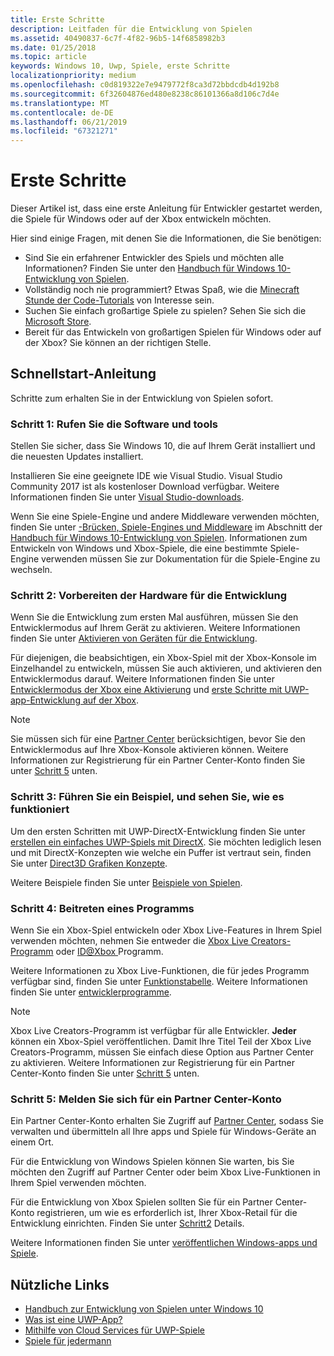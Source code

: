 ```yaml
---
title: Erste Schritte
description: Leitfaden für die Entwicklung von Spielen
ms.assetid: 40490837-6c7f-4f82-96b5-14f6858982b3
ms.date: 01/25/2018
ms.topic: article
keywords: Windows 10, Uwp, Spiele, erste Schritte
localizationpriority: medium
ms.openlocfilehash: c0d819322e7e9479772f8ca3d72bbdcdb4d192b8
ms.sourcegitcommit: 6f32604876ed480e8238c86101366a8d106c7d4e
ms.translationtype: MT
ms.contentlocale: de-DE
ms.lasthandoff: 06/21/2019
ms.locfileid: "67321271"
---
```

# <a name="getting-started"></a>Erste Schritte

Dieser Artikel ist, dass eine erste Anleitung für Entwickler gestartet werden, die Spiele für Windows oder auf der Xbox entwickeln möchten. 

Hier sind einige Fragen, mit denen Sie die Informationen, die Sie benötigen:
* Sind Sie ein erfahrener Entwickler des Spiels und möchten alle Informationen? Finden Sie unter den [Handbuch für Windows 10-Entwicklung von Spielen](e2e.md).
* Vollständig noch nie programmiert? Etwas Spaß, wie die [Minecraft Stunde der Code-Tutorials](https://code.org/minecraft) von Interesse sein.
* Suchen Sie einfach großartige Spiele zu spielen? Sehen Sie sich die [Microsoft Store](https://www.microsoft.com/store).
* Bereit für das Entwickeln von großartigen Spielen für Windows oder auf der Xbox?  Sie können an der richtigen Stelle.

## <a name="quick-start-guide"></a>Schnellstart-Anleitung

Schritte zum erhalten Sie in der Entwicklung von Spielen sofort.

### <a name="step-1-get-the-software-and-tools"></a>Schritt 1: Rufen Sie die Software und tools

Stellen Sie sicher, dass Sie Windows 10, die auf Ihrem Gerät installiert und die neuesten Updates installiert.

Installieren Sie eine geeignete IDE wie Visual Studio. Visual Studio Community 2017 ist als kostenloser Download verfügbar. Weitere Informationen finden Sie unter [Visual Studio-downloads](https://visualstudio.microsoft.com/downloads/).

Wenn Sie eine Spiele-Engine und andere Middleware verwenden möchten, finden Sie unter [-Brücken, Spiele-Engines und Middleware](e2e.md#bridges-game-engines-and-middleware) im Abschnitt der [Handbuch für Windows 10-Entwicklung von Spielen](e2e.md). Informationen zum Entwickeln von Windows und Xbox-Spiele, die eine bestimmte Spiele-Engine verwenden müssen Sie zur Dokumentation für die Spiele-Engine zu wechseln.

### <a name="step-2-prepare-your-hardware-for-development"></a>Schritt 2: Vorbereiten der Hardware für die Entwicklung

Wenn Sie die Entwicklung zum ersten Mal ausführen, müssen Sie den Entwicklermodus auf Ihrem Gerät zu aktivieren. Weitere Informationen finden Sie unter [Aktivieren von Geräten für die Entwicklung](../get-started/enable-your-device-for-development.md).

Für diejenigen, die beabsichtigen, ein Xbox-Spiel mit der Xbox-Konsole im Einzelhandel zu entwickeln, müssen Sie auch aktivieren, und aktivieren den Entwicklermodus darauf. Weitere Informationen finden Sie unter [Entwicklermodus der Xbox eine Aktivierung](../xbox-apps/devkit-activation.md) und [erste Schritte mit UWP-app-Entwicklung auf der Xbox](../xbox-apps/getting-started.md). 

> [!Note]
> Sie müssen sich für eine [Partner Center](https://partner.microsoft.com/dashboard) berücksichtigen, bevor Sie den Entwicklermodus auf Ihre Xbox-Konsole aktivieren können. Weitere Informationen zur Registrierung für ein Partner Center-Konto finden Sie unter [Schritt 5](#step-5-sign-up-for-a-partner-center-account) unten.

### <a name="step-3-run-a-sample-and-see-how-it-works"></a>Schritt 3: Führen Sie ein Beispiel, und sehen Sie, wie es funktioniert

Um den ersten Schritten mit UWP-DirectX-Entwicklung finden Sie unter [erstellen ein einfaches UWP-Spiels mit DirectX](tutorial--create-your-first-uwp-directx-game.md). Sie möchten lediglich lesen und mit DirectX-Konzepten wie welche ein Puffer ist vertraut sein, finden Sie unter [Direct3D Grafiken Konzepte](../graphics-concepts/index.md).

Weitere Beispiele finden Sie unter [Beispiele von Spielen](e2e.md#game-samples).

### <a name="step-4-consider-joining-a-program"></a>Schritt 4: Beitreten eines Programms

Wenn Sie ein Xbox-Spiel entwickeln oder Xbox Live-Features in Ihrem Spiel verwenden möchten, nehmen Sie entweder die [Xbox Live Creators-Programm](https://developer.microsoft.com/games/xbox/xboxlive/creator) oder [ ID@Xbox ](https://www.xbox.com/Developers/id) Programm. 

Weitere Informationen zu Xbox Live-Funktionen, die für jedes Programm verfügbar sind, finden Sie unter [Funktionstabelle](https://docs.microsoft.com/gaming/xbox-live/developer-program-overview.md#feature-table). Weitere Informationen finden Sie unter [entwicklerprogramme](e2e.md#developer-programs).

> [!Note]
> Xbox Live Creators-Programm ist verfügbar für alle Entwickler. **Jeder** können ein Xbox-Spiel veröffentlichen. Damit Ihre Titel Teil der Xbox Live Creators-Programm, müssen Sie einfach diese Option aus Partner Center zu aktivieren. Weitere Informationen zur Registrierung für ein Partner Center-Konto finden Sie unter [Schritt 5](#step-5-sign-up-for-a-partner-center-account) unten.

### <a name="step-5-sign-up-for-a-partner-center-account"></a>Schritt 5: Melden Sie sich für ein Partner Center-Konto

Ein Partner Center-Konto erhalten Sie Zugriff auf [Partner Center](https://partner.microsoft.com/dashboard), sodass Sie verwalten und übermitteln all Ihre apps und Spiele für Windows-Geräte an einem Ort.

Für die Entwicklung von Windows Spielen können Sie warten, bis Sie möchten den Zugriff auf Partner Center oder beim Xbox Live-Funktionen in Ihrem Spiel verwenden möchten.

Für die Entwicklung von Xbox Spielen sollten Sie für ein Partner Center-Konto registrieren, um wie es erforderlich ist, Ihrer Xbox-Retail für die Entwicklung einrichten. Finden Sie unter [Schritt2](#step-2-prepare-your-hardware-for-development) Details.

Weitere Informationen finden Sie unter [veröffentlichen Windows-apps und Spiele](../publish/index.md).

## <a name="useful-links"></a>Nützliche Links

* [Handbuch zur Entwicklung von Spielen unter Windows 10](e2e.md)
* [Was ist eine UWP-App?](../get-started/universal-application-platform-guide.md)
* [Mithilfe von Cloud Services für UWP-Spiele](cloud-for-games.md)
* [Spiele für jedermann](accessibility-for-games.md)